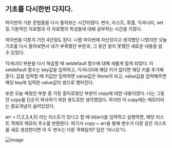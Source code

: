 ## 기초를 다시한번 다지다.

파이썬의 기본 문법들을 다시 돌아보는 시간이였다. 
변수, 리스트, 튜플, 딕셔너리, set 등 기본적인 자료형과 각 자료형의 특성들에 대해 공부하는 시간을 가졌다. 

파이썬을 다룬지 거진 4년정도 된다. 나름 파이썬에 자신있다고 생각했던 나였지만 오늘 기초를 다시 돌아보면서 내가 부족했던 부분과, 그 동안 알지 못했던 새로운 내용을 알 수 있었다. 

딕셔너리 부분을 다시 복습할 때 setdefault 함수에 대해 새롭게 알게 되었다. 이 setdefault 함수는 key값을 입력하고, 딕셔너리에 해당 키가 없다면 해당 키를 추가해준다. 
값을 입력할 때 키값만 입력하면 value값은 None이 되고, value값을 입력해주면 해당 key에 입력한 value값이 쌍으로 맺어진다. 

또한 오늘 배웠던 부분 중 가장 흥미로웠던 부분이 copy에 대한 내용이였다. 나는 그동안 copy를 단순히 복사하기 위한 용도로만 생각했었다. 하지만 이 copy에는 메모리라는 중요개념이 숨어있었다. 

arr = [1,2,3,4,5] 라는 리스트가 있다고 할 때 id(arr)을 입력하고 실행하면, 해당 리스트 객체의 메모리 주소를 반환한다. 여기서 copy = arr을 통해 변수가 다른 같은 리스트를 새로 생성한다면 
이 두 변수는 다른 객체일까? 답은 '아니오'다. 

![image](https://github.com/HuiseongK/WooriFIS/assets/118725086/ffd569dc-80b0-42bf-81e2-4808ef5cbcaf)
